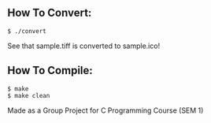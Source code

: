 ## How To Convert:

```
$ ./convert
```

See that sample.tiff is converted to sample.ico!



## How To Compile:

```
$ make
$ make clean
```

Made as a Group Project for C Programming Course (SEM 1)
